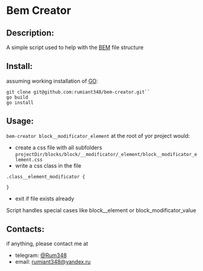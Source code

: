 # Bem Creator

## Description:
A simple script used to help with the [BEM](https://en.bem.info/methodology/filestructure/#block-implementation-consists-of-separate-files) file structure

## Install:
assuming working installation of [GO](https://golang.org/doc/install#install):
```
git clone git@github.com:rumiant348/bem-creator.git``
go build
go install
```
## Usage:
``bem-creator block__modificator_element`` at the root of yor project would:
* create a css file with all subfolders
`projectDir/blocks/block/__modificator/_element/block__modificator_element.css`
* write a css class in the file
```
.class__element_modificator {

}
```
* exit if file exists already

Script handles special cases like block__element or block_modificator_value

## Contacts:
if anything, please contact me at
* telegram: [@Rum348](https://t.me/rum348)
* email: [rumiant348@yandex.ru](mailto://rumiant348@yandex.ru)

